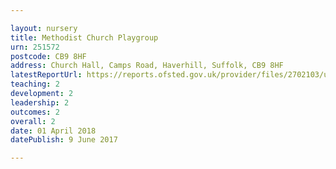 ```yaml
---

layout: nursery
title: Methodist Church Playgroup
urn: 251572
postcode: CB9 8HF
address: Church Hall, Camps Road, Haverhill, Suffolk, CB9 8HF
latestReportUrl: https://reports.ofsted.gov.uk/provider/files/2702103/urn/251572.pdf
teaching: 2
development: 2
leadership: 2
outcomes: 2
overall: 2
date: 01 April 2018 
datePublish: 9 June 2017

---
```

